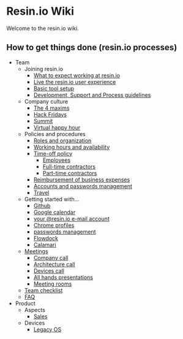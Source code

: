 # Resin.io Wiki

Welcome to the resin.io wiki.

## How to get things done (resin.io processes)

- Team
  - Joining resin.io
    - [What to expect working at resin.io](https://github.com/resin-io/hq/wiki/What-to-expect-working-at-resin.io)
    - [Live the resin.io user experience](https://github.com/resin-io/hq/wiki/Live-the-resin.io-user-experience)
    - [Basic tool setup](https://github.com/resin-io/hq/wiki/Basic-tool-setup)
    - [Development, Support and Process guidelines](https://github.com/resin-io/hq/wiki/Development,-Support-and-Process-Guidelines)
  - Company culture
    - [The 4 maxims](https://github.com/resin-io/hq/wiki/The-4-maxims)
    - [Hack Fridays](https://github.com/resin-io/hq/wiki/Hack-Fridays)
    - [Summit](https://github.com/resin-io/hq/wiki/Summit)
    - [Virtual happy hour](https://github.com/resin-io/hq/wiki/Virtual-happy-hour) 
  - Policies and procedures
    - [Roles and organization](https://github.com/resin-io/hq/wiki/Roles-and-organization)
    - [Working hours and availability](https://github.com/resin-io/hq/wiki/Working-hours-and-availability)
    - [Time-off policy](https://github.com/resin-io/hq/wiki/Time-off-policy)
      - [Employees](https://github.com/resin-io/hq/wiki/Employees-(time-off))
      - [Full-time contractors](https://github.com/resin-io/hq/wiki/Full-time-contractors)
      - [Part-time contractors](https://github.com/resin-io/hq/wiki/Part-time-contractors)
    - [Reimbursement of business expenses](https://github.com/resin-io/hq/wiki/Reimbursement-of-business-expenses)
    - [Accounts and passwords management](https://github.com/resin-io/hq/wiki/Accounts-and-passwords-management)
    - [Travel](https://github.com/resin-io/hq/wiki/Travel-&-Expenses-101)
  - Getting started with...
    - [Github](https://github.com/resin-io/hq/wiki/Github)
    - [Google calendar](https://github.com/resin-io/hq/wiki/Google-calendar)
    - [your @resin.io e-mail account](https://github.com/resin-io/hq/wiki/Your-@resin.io-e-mail-account)
    - [Chrome profiles](https://github.com/resin-io/hq/wiki/Chrome-profiles)
    - [passwords management](https://github.com/resin-io/hq/wiki/passwords-management)
    - [Flowdock](https://github.com/resin-io/hq/wiki/Flowdock)
    - [Calamari](https://github.com/resin-io/hq/wiki/Calamari)
  - [Meetings](https://github.com/resin-io/hq/wiki/Meetings)
    - [Company call](https://github.com/resin-io/hq/wiki/Company-call)
    - [Architecture call](https://github.com/resin-io/hq/wiki/Architecture-Calls)
    - [Devices call](https://github.com/resin-io/hq/wiki/Devices-Team-Calls)
    - [All hands presentations](https://github.com/resin-io/hq/wiki/All-hands-presentations)
    - [Meeting rooms](https://github.com/resin-io/hq/wiki/Meeting-Rooms)
  - [Team checklist](https://github.com/resin-io/hq/wiki/Team-checklist)
  - [FAQ](https://github.com/resin-io/hq/wiki/FAQ)
- Product
  - Aspects
    - [Sales](https://github.com/resin-io/hq/wiki/Sales)
  - Devices
    - [Legacy OS](https://github.com/resin-io/hq/wiki/Legacy-OS)
